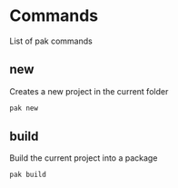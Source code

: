 # Commands
List of pak commands

## new
Creates a new project in the current folder
```bash
pak new
```

## build
Build the current project into a package
```bash
pak build
```